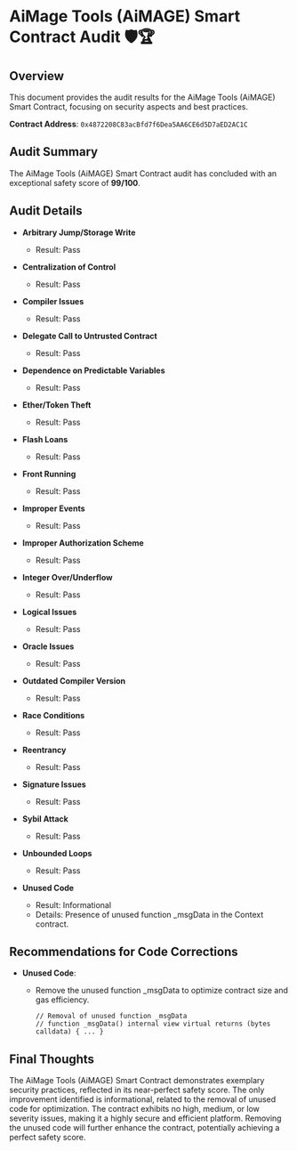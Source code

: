 # AiMage Tools (AiMAGE) Smart Contract Audit 🛡️🏆

## Overview
This document provides the audit results for the AiMage Tools (AiMAGE) Smart Contract, focusing on security aspects and best practices.

**Contract Address**: `0x4872208C83acBfd7f6Dea5AA6CE6d5D7aED2AC1C`

## Audit Summary
The AiMage Tools (AiMAGE) Smart Contract audit has concluded with an exceptional safety score of **99/100**.

## Audit Details

- **Arbitrary Jump/Storage Write**
  - Result: Pass

- **Centralization of Control**
  - Result: Pass

- **Compiler Issues**
  - Result: Pass

- **Delegate Call to Untrusted Contract**
  - Result: Pass

- **Dependence on Predictable Variables**
  - Result: Pass

- **Ether/Token Theft**
  - Result: Pass

- **Flash Loans**
  - Result: Pass

- **Front Running**
  - Result: Pass

- **Improper Events**
  - Result: Pass

- **Improper Authorization Scheme**
  - Result: Pass

- **Integer Over/Underflow**
  - Result: Pass

- **Logical Issues**
  - Result: Pass

- **Oracle Issues**
  - Result: Pass

- **Outdated Compiler Version**
  - Result: Pass

- **Race Conditions**
  - Result: Pass

- **Reentrancy**
  - Result: Pass

- **Signature Issues**
  - Result: Pass

- **Sybil Attack**
  - Result: Pass

- **Unbounded Loops**
  - Result: Pass

- **Unused Code**
  - Result: Informational
  - Details: Presence of unused function _msgData in the Context contract.

## Recommendations for Code Corrections

- **Unused Code**: 
  - Remove the unused function _msgData to optimize contract size and gas efficiency.

    ```solidity
    // Removal of unused function _msgData
    // function _msgData() internal view virtual returns (bytes calldata) { ... }
    ```

## Final Thoughts
The AiMage Tools (AiMAGE) Smart Contract demonstrates exemplary security practices, reflected in its near-perfect safety score. The only improvement identified is informational, related to the removal of unused code for optimization. The contract exhibits no high, medium, or low severity issues, making it a highly secure and efficient platform. Removing the unused code will further enhance the contract, potentially achieving a perfect safety score.
